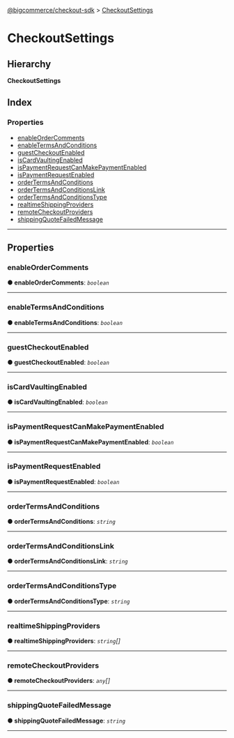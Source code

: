 [@bigcommerce/checkout-sdk](../README.md) > [CheckoutSettings](../interfaces/checkoutsettings.md)

# CheckoutSettings

## Hierarchy

**CheckoutSettings**

## Index

### Properties

* [enableOrderComments](checkoutsettings.md#enableordercomments)
* [enableTermsAndConditions](checkoutsettings.md#enabletermsandconditions)
* [guestCheckoutEnabled](checkoutsettings.md#guestcheckoutenabled)
* [isCardVaultingEnabled](checkoutsettings.md#iscardvaultingenabled)
* [isPaymentRequestCanMakePaymentEnabled](checkoutsettings.md#ispaymentrequestcanmakepaymentenabled)
* [isPaymentRequestEnabled](checkoutsettings.md#ispaymentrequestenabled)
* [orderTermsAndConditions](checkoutsettings.md#ordertermsandconditions)
* [orderTermsAndConditionsLink](checkoutsettings.md#ordertermsandconditionslink)
* [orderTermsAndConditionsType](checkoutsettings.md#ordertermsandconditionstype)
* [realtimeShippingProviders](checkoutsettings.md#realtimeshippingproviders)
* [remoteCheckoutProviders](checkoutsettings.md#remotecheckoutproviders)
* [shippingQuoteFailedMessage](checkoutsettings.md#shippingquotefailedmessage)

---

## Properties

<a id="enableordercomments"></a>

###  enableOrderComments

**● enableOrderComments**: *`boolean`*

___
<a id="enabletermsandconditions"></a>

###  enableTermsAndConditions

**● enableTermsAndConditions**: *`boolean`*

___
<a id="guestcheckoutenabled"></a>

###  guestCheckoutEnabled

**● guestCheckoutEnabled**: *`boolean`*

___
<a id="iscardvaultingenabled"></a>

###  isCardVaultingEnabled

**● isCardVaultingEnabled**: *`boolean`*

___
<a id="ispaymentrequestcanmakepaymentenabled"></a>

###  isPaymentRequestCanMakePaymentEnabled

**● isPaymentRequestCanMakePaymentEnabled**: *`boolean`*

___
<a id="ispaymentrequestenabled"></a>

###  isPaymentRequestEnabled

**● isPaymentRequestEnabled**: *`boolean`*

___
<a id="ordertermsandconditions"></a>

###  orderTermsAndConditions

**● orderTermsAndConditions**: *`string`*

___
<a id="ordertermsandconditionslink"></a>

###  orderTermsAndConditionsLink

**● orderTermsAndConditionsLink**: *`string`*

___
<a id="ordertermsandconditionstype"></a>

###  orderTermsAndConditionsType

**● orderTermsAndConditionsType**: *`string`*

___
<a id="realtimeshippingproviders"></a>

###  realtimeShippingProviders

**● realtimeShippingProviders**: *`string`[]*

___
<a id="remotecheckoutproviders"></a>

###  remoteCheckoutProviders

**● remoteCheckoutProviders**: *`any`[]*

___
<a id="shippingquotefailedmessage"></a>

###  shippingQuoteFailedMessage

**● shippingQuoteFailedMessage**: *`string`*

___

